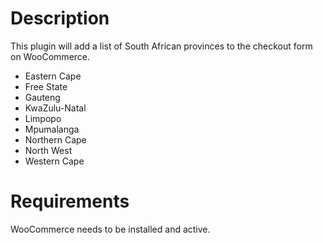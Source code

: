 Description
===========
This plugin will add a list of South African provinces to the checkout form on WooCommerce.

- Eastern Cape
- Free State
- Gauteng
- KwaZulu-Natal
- Limpopo
- Mpumalanga
- Northern Cape
- North West
- Western Cape

Requirements
============
WooCommerce needs to be installed and active.
